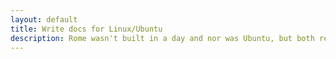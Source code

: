 ```yaml
---
layout: default
title: Write docs for Linux/Ubuntu
description: Rome wasn't built in a day and nor was Ubuntu, but both required a lot of documentation and people keeping track of everything. Writing or maintaining docs is one of the most useful ways to contribute.
---
```


